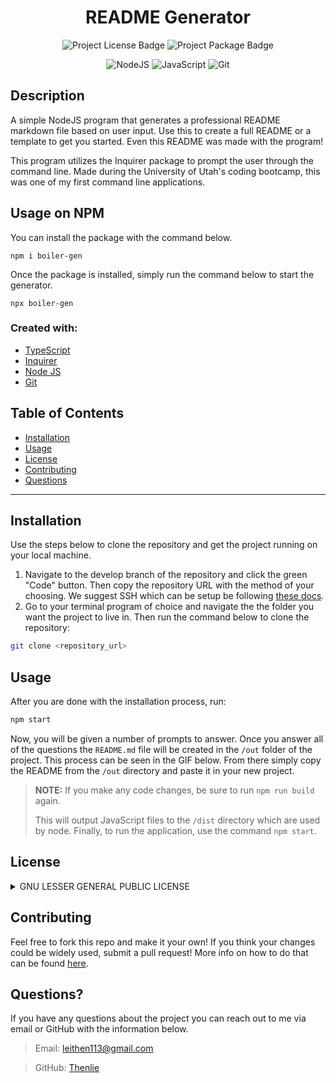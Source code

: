<h1 align="center">README Generator</h1>
<p align="center">
  <img src="https://img.shields.io/badge/license-GNU-brightgreen" alt="Project License Badge">
  <img src="https://img.shields.io/badge/package-Inquirer-informational" alt="Project Package Badge">
</p>

<div align="center">
 
![NodeJS](https://img.shields.io/badge/node.js-6DA55F?style=for-the-badge&logo=node.js&logoColor=white) ![JavaScript](https://img.shields.io/badge/javascript-%23323330.svg?style=for-the-badge&logo=javascript&logoColor=%23F7DF1E) ![Git](https://img.shields.io/badge/git-%23F05033.svg?style=for-the-badge&logo=git&logoColor=white)

</div>
  
## Description

A simple NodeJS program that generates a professional README markdown file based on user input. Use this to create a full README or a template to get you started. Even this README was made with the program! 

This program utilizes the Inquirer package to prompt the user through the command line. Made during the University of Utah's coding bootcamp, this was one of my first command line applications.

## Usage on NPM

You can install the package with the command below.

```
npm i boiler-gen
```

Once the package is installed, simply run the command below to start the generator.

```
npx boiler-gen
```

  
### Created with: 

* [TypeScript](https://www.typescriptlang.org/)
* [Inquirer](https://github.com/SBoudrias/Inquirer.js)
* [Node JS](https://nodejs.org/en/)
* [Git](https://git-scm.com/)

## Table of Contents
* [Installation](#installation)
* [Usage](#usage)
* [License](#license)
* [Contributing](#contributing)
* [Questions](#questions)

***

## Installation

Use the steps below to clone the repository and get the project running on your local machine.

1. Navigate to the develop branch of the repository and click the green "Code" button. Then copy the repository URL with the method of your choosing. We suggest SSH which can be setup be following [these docs](https://docs.github.com/en/authentication/connecting-to-github-with-ssh).
2. Go to your terminal program of choice and navigate the the folder you want the project to live in. Then run the command below to clone the repository:

```bash
git clone <repository_url>
```

## Usage

After you are done with the installation process, run:

```bash
npm start
``` 

Now, you will be given a number of prompts to answer. Once you answer all of the questions the `README.md` file will be created in the `/out` folder of the project. This process can be seen in the GIF below. From there simply copy the README from the `/out` directory and paste it in your new project.


> **NOTE:** If you make any code changes, be sure to run `npm run build` again.
>
> This will output JavaScript files to the `/dist` directory which are used by node. Finally, to run the application, use the command `npm start`. 
  
## License

<details>


<summary>GNU LESSER GENERAL PUBLIC LICENSE</summary>

> Version 3, 29 June 2007
> 
> Copyright (C) 2007 Free Software Foundation, Inc. <https://fsf.org/>
>
> __Everyone is permitted to copy and distribute verbatim copies__
> __of this license document, but changing it is not allowed.__
> 
> 
> This version of the GNU Lesser General Public License incorporates
> the terms and conditions of version 3 of the GNU General Public
> License, supplemented by the additional permissions listed below.
> 
> 1. Additional Definitions.
> 
> As used herein, "this License" refers to version 3 of the GNU Lesser
> General Public License, and the "GNU GPL" refers to version 3 of the GNU
> General Public License.
> 
> "The Library" refers to a covered work governed by this License,
> other than an Application or a Combined Work as defined below.
> 
> An "Application" is any work that makes use of an interface provided
> by the Library, but which is not otherwise based on the Library.
> Defining a subclass of a class defined by the Library is deemed a mode
> of using an interface provided by the Library.
> 
> A "Combined Work" is a work produced by combining or linking an
> Application with the Library.  The particular version of the Library
> with which the Combined Work was made is also called the "Linked
> Version".
> 
> The "Minimal Corresponding Source" for a Combined Work means the
> Corresponding Source for the Combined Work, excluding any source code
> for portions of the Combined Work that, considered in isolation, are
> based on the Application, and not on the Linked Version.
> 
> The "Corresponding Application Code" for a Combined Work means the
> object code and/or source code for the Application, including any data
> and utility programs needed for reproducing the Combined Work from the
> Application, but excluding the System Libraries of the Combined Work.
> 
> 1. Exception to Section 3 of the GNU GPL.
> 
> You may convey a covered work under sections 3 and 4 of this License
> without being bound by section 3 of the GNU GPL.
> 
> 2. Conveying Modified Versions.
> 
> If you modify a copy of the Library, and, in your modifications, a
> facility refers to a function or data to be supplied by an Application
> that uses the facility (other than as an argument passed when the
> facility is invoked), then you may convey a copy of the modified
> version:
> 
> a) under this License, provided that you make a good faith effort to
> ensure that, in the event an Application does not supply the
> function or data, the facility still operates, and performs
> whatever part of its purpose remains meaningful, or
> 
> b) under the GNU GPL, with none of the additional permissions of
> this License applicable to that copy.
> 
> 3. Object Code Incorporating Material from Library Header Files.
> 
> The object code form of an Application may incorporate material from
> a header file that is part of the Library.  You may convey such object
> code under terms of your choice, provided that, if the incorporated
> material is not limited to numerical parameters, data structure
> layouts and accessors, or small macros, inline functions and templates
> (ten or fewer lines in length), you do both of the following:
> 
> a) Give prominent notice with each copy of the object code that the
> Library is used in it and that the Library and its use are
> covered by this License.
> 
> b) Accompany the object code with a copy of the GNU GPL and this license
> document.
> 
> 4. Combined Works.
> 
> You may convey a Combined Work under terms of your choice that,
> taken together, effectively do not restrict modification of the
> portions of the Library contained in the Combined Work and reverse
> engineering for debugging such modifications, if you also do each of
> the following:
> 
> a) Give prominent notice with each copy of the Combined Work that
> the Library is used in it and that the Library and its use are
> covered by this License.
> 
> b) Accompany the Combined Work with a copy of the GNU GPL and this license
> document.
> 
> c) For a Combined Work that displays copyright notices during
> execution, include the copyright notice for the Library among
> these notices, as well as a reference directing the user to the
> copies of the GNU GPL and this license document.
> 
> d) Do one of the following:
> 
> 1) Convey the Minimal Corresponding Source under the terms of this
> License, and the Corresponding Application Code in a form
> suitable for, and under terms that permit, the user to
> recombine or relink the Application with a modified version of
> the Linked Version to produce a modified Combined Work, in the
> manner specified by section 6 of the GNU GPL for conveying
> Corresponding Source.
> 
> 1) Use a suitable shared library mechanism for linking with the
> Library.  A suitable mechanism is one that (a) uses at run time
> a copy of the Library already present on the user's computer
> system, and (b) will operate properly with a modified version
> of the Library that is interface-compatible with the Linked
> Version.
> 
> e) Provide Installation Information, but only if you would otherwise
> be required to provide such information under section 6 of the
> GNU GPL, and only to the extent that such information is
> necessary to install and execute a modified version of the
> Combined Work produced by recombining or relinking the
> Application with a modified version of the Linked Version. (If
> you use option 4d0, the Installation Information must accompany
> the Minimal Corresponding Source and Corresponding Application
> Code. If you use option 4d1, you must provide the Installation
> Information in the manner specified by section 6 of the GNU GPL
> for conveying Corresponding Source.)
> 
> 5. Combined Libraries.
> 
> You may place library facilities that are a work based on the
> Library side by side in a single library together with other library
> facilities that are not Applications and are not covered by this
> License, and convey such a combined library under terms of your
> choice, if you do both of the following:
> 
> a) Accompany the combined library with a copy of the same work based
> on the Library, uncombined with any other library facilities,
> conveyed under the terms of this License.
> 
> b) Give prominent notice with the combined library that part of it
> is a work based on the Library, and explaining where to find the
> accompanying uncombined form of the same work.
> 
> 6. Revised Versions of the GNU Lesser General Public License.
> 
> The Free Software Foundation may publish revised and/or new versions
> of the GNU Lesser General Public License from time to time. Such new
> versions will be similar in spirit to the present version, but may
> differ in detail to address new problems or concerns.
> 
> Each version is given a distinguishing version number. If the
> Library as you received it specifies that a certain numbered version
> of the GNU Lesser General Public License "or any later version"
> applies to it, you have the option of following the terms and
> conditions either of that published version or of any later version
> published by the Free Software Foundation. If the Library as you
> received it does not specify a version number of the GNU Lesser
> General Public License, you may choose any version of the GNU Lesser
> General Public License ever published by the Free Software Foundation.
> 
> If the Library as you received it specifies that a proxy can decide
> whether future versions of the GNU Lesser General Public License shall
> apply, that proxy's public statement of acceptance of any version is
> permanent authorization for you to choose that version for the
> Library.
</details>

## Contributing

Feel free to fork this repo and make it your own! If you think your changes could be widely used, submit a pull request! More info on how to do that can be found [here](https://docs.github.com/en/pull-requests/collaborating-with-pull-requests/proposing-changes-to-your-work-with-pull-requests/about-pull-requests).
  
## Questions?

If you have any questions about the project you can reach out to me via email or GitHub with the information below. 

>Email: leithen113@gmail.com 

>GitHub: [Thenlie](https://github.com/Thenlie)
